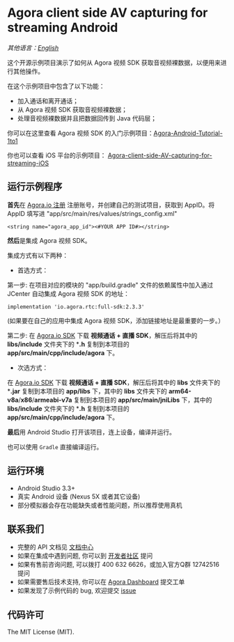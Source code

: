 # Agora client side AV capturing for streaming Android

*其他语言：[English](README.md)*

这个开源示例项目演示了如何从 Agora 视频 SDK 获取音视频裸数据，以便用来进行其他操作。

在这个示例项目中包含了以下功能：

- 加入通话和离开通话；
- 从 Agora 视频 SDK 获取音视频裸数据；
- 处理音视频裸数据并且把数据回传到 Java 代码层；

你可以在这里查看 Agora 视频 SDK 的入门示例项目：[Agora-Android-Tutorial-1to1](https://github.com/AgoraIO/Basic-Video-Call/tree/master/One-to-One-Video/Agora-Android-Tutorial-1to1)

你也可以查看 iOS 平台的示例项目： [Agora-client-side-AV-capturing-for-streaming-iOS](https://github.com/AgoraIO/Advanced-Interactive-Broadcasting/tree/master/Client-Side-AV-Capturing/Agora-client-side-AV-capturing-for-streaming-iOS)

## 运行示例程序
**首先**在 [Agora.io 注册](https://dashboard.agora.io/cn/signup/) 注册账号，并创建自己的测试项目，获取到 AppID。将 AppID 填写进 "app/src/main/res/values/strings_config.xml"

```
<string name="agora_app_id"><#YOUR APP ID#></string>
```

**然后**是集成 Agora 视频 SDK。

集成方式有以下两种：

- 首选方式：

第一步: 在项目对应的模块的 "app/build.gradle" 文件的依赖属性中加入通过 JCenter 自动集成 Agora 视频 SDK 的地址：

```
implementation 'io.agora.rtc:full-sdk:2.3.3'
```

(如果要在自己的应用中集成 Agora 视频 SDK，添加链接地址是最重要的一步。）

第二步: 在 [Agora.io SDK](https://www.agora.io/cn/download/) 下载 **视频通话 + 直播 SDK**，解压后将其中的 **libs/include** 文件夹下的 ***.h** 复制到本项目的 **app/src/main/cpp/include/agora** 下。

- 次选方式：

在 [Agora.io SDK](https://www.agora.io/cn/download/) 下载 **视频通话 + 直播 SDK**，解压后将其中的 **libs** 文件夹下的 ***.jar** 复制到本项目的 **app/libs** 下，其中的 **libs** 文件夹下的 **arm64-v8a**/**x86**/**armeabi-v7a** 复制到本项目的 **app/src/main/jniLibs** 下，其中的 **libs/include** 文件夹下的 ***.h** 复制到本项目的 **app/src/main/cpp/include/agora** 下。

**最后**用 Android Studio 打开该项目，连上设备，编译并运行。

也可以使用 `Gradle` 直接编译运行。

## 运行环境
- Android Studio 3.3+
- 真实 Android 设备 (Nexus 5X 或者其它设备)
- 部分模拟器会存在功能缺失或者性能问题，所以推荐使用真机

## 联系我们

- 完整的 API 文档见 [文档中心](https://docs.agora.io/cn/)
- 如果在集成中遇到问题, 你可以到 [开发者社区](https://dev.agora.io/cn/) 提问
- 如果有售前咨询问题, 可以拨打 400 632 6626，或加入官方Q群 12742516 提问
- 如果需要售后技术支持, 你可以在 [Agora Dashboard](https://dashboard.agora.io) 提交工单
- 如果发现了示例代码的 bug, 欢迎提交 [issue](https://github.com/AgoraIO/Advanced-Interactive-Broadcasting/issues)

## 代码许可

The MIT License (MIT).
